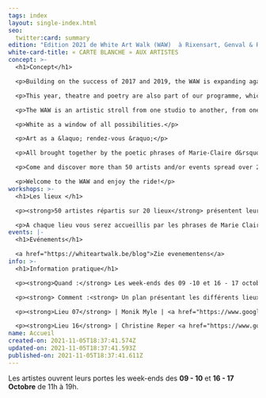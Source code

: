 ```yaml
---
tags: index
layout: single-index.html
seo:
  twitter:card: summary
edition: "Edition 2021 de White Art Walk (WAW)  à Rixensart, Genval & Rosières :"
white-card-title: « CARTE BLANCHE » AUX ARTISTES
concept: >-
  <h1>Concept</h1>

  <p>Building on the success of 2017 and 2019, the WAW is expanding again with new artists for its third edition.</p>

  <p>This year, theatre and poetry are also part of our programme, which welcomes students from the Acad&eacute;mie des arts de la parole de Rixensart and honours the Belgian poet Marie-Claire d'Orbaix (more information on this part of the programme in the "events" tab).</p>

  <p>The WAW is an artistic stroll from one studio to another, from one universe to another, from one vibration to another.</p>

  <p>White as a window of all possibilities.</p>

  <p>Art as a &laquo; rendez-vous &raquo;</p>

  <p>All brought together by the poetic phrases of Marie-Claire d&rsquo;Orbaix.</p>

  <p>Come and discover more than 50 artists and/or events spread over 20 locations in Rixensart, Genval and Rosi&egrave;res (<a href="https://waw2021.netlify.app/index/home/#about" target="_blank">see map and practical information)</a></p>

  <p>Welcome to the WAW and enjoy the ride!</p>
workshops: >-
  <h1>Les lieux </h1>

  <p><strong>50 artistes répartis sur 20 lieux</strong> présentent leur travaille ou vous offrent une pause théatrale ou poétique dans les entités de Genval, Rixensart et Rosi&egrave;res</p>

  <p>A chaque lieu vous serez accueillis par les phrases de Marie Claire d'Orbaix en prélude à de multiples découvertes artistiques.</p>
events: |-
  <h1>Evénements</h1>

  <a href="https://whiteartwalk.be/blog">Zie evenementens</a>
info: >-
  <h1>Information pratique</h1>

  <p><strong>Quand :</strong> Les week-ends des 09 -10 et 16 - 17 octobre de 11h à 19h</p>

  <p><strong> Comment :<strong> Un plan présentant les différents lieux sera disponible pour  &euro;3 aux 2 lieux suivants: </p>

  <p><strong>Lieu 07</strong> | Monik Myle | <a href="https://www.google.be/maps/place/Avenue+Gevaert+78,+1332+Rixensart/@50.7201125,4.4982201,17z/data=!3m1!4b1!4m5!3m4!1s0x47c3d72886df438b:0xbf82e9f82683f362!8m2!3d50.7201125!4d4.5004088?hl=fr" target="_blank">Genval - Avenue Gevaert 78</a></p>

  <p><strong>Lieu 16</strong> | Christine Reper <a href="https://www.google.be/maps/place/Rue+Jolie+18,+1331+Rixensart/@50.7299617,4.5395864,17z/data=!3m1!4b1!4m5!3m4!1s0x47c3d7a7227d9e47:0xea1ca3177b0c5ab!8m2!3d50.7299617!4d4.5417751?hl=fr" target="_blank">Rosi&egrave;res - Rue Jolie 18</a></p>
name: Accueil
created-on: 2021-11-05T18:37:41.574Z
updated-on: 2021-11-05T18:37:41.593Z
published-on: 2021-11-05T18:37:41.611Z
---
```

Les artistes ouvrent leurs portes les week-ends des **09 - 10** et **16 - 17 Octobre** de 11h à 19h.